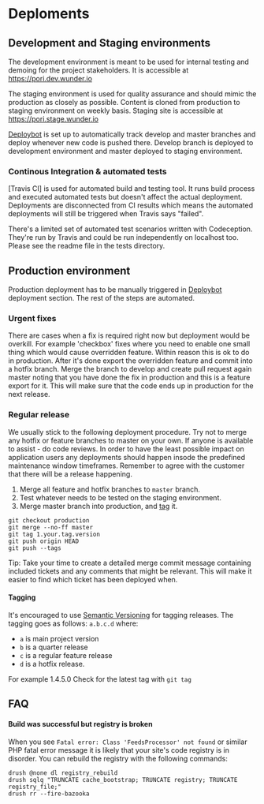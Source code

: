 # Deploments

## Development and Staging environments

The development environment is meant to be used for internal testing and demoing for the project stakeholders.
It is accessible at https://pori.dev.wunder.io

The staging environment is used for quality assurance and should mimic the production as closely as possible.
Content is cloned from production to staging environment on weekly basis.
Staging site is accessible at https://pori.stage.wunder.io

[Deploybot](https://wunder.deploybot.com/) is set up to automatically track develop and master branches and deploy whenever new code is pushed there.
Develop branch is deployed to development environment and master deployed to staging environment.

### Continous Integration & automated tests

[Travis CI] is used for automated build and testing tool. It runs build process and executed automated tests but doesn't affect the actual deployment.
Deployments are disconnected from CI results which means the automated deployments will still be triggered when Travis says "failed".

There's a limited set of automated test scenarios written with Codeception. They're run by Travis and could be run independently on localhost too.
Please see the readme file in the tests directory.


## Production environment

Production deployment has to be manually triggered in [Deploybot](https://wunder.deploybot.com/) deployment section. The rest of the steps are automated.

### Urgent fixes

There are cases when a fix is required right now but deployment would be overkill. For example 'checkbox' fixes where you need to enable one small thing which would cause overridden feature.
Within reason this is ok to do in production. After it's done export the overridden feature and commit into a hotfix branch.
Merge the branch to develop and create pull request again master noting that you have done the fix in production and this is a feature export for it.
This will make sure that the code ends up in production for the next release.


### Regular release

We usually stick to the following deployment procedure. Try not to merge any hotfix or feature branches to master on your own.
If anyone is available to assist - do code reviews. In order to have the least possible impact on application users any deployments should happen insode the predefined maintenance window timeframes.
Remember to agree with the customer that there will be a release happening.

1. Merge all feature and hotfix branches to `master` branch.
2. Test whatever needs to be tested on the staging environment.
3. Merge master branch into production, and [tag](#tags) it.

```
git checkout production
git merge --no-ff master
git tag 1.your.tag.version
git push origin HEAD
git push --tags
```

Tip: Take your time to create a detailed merge commit message containing included tickets and any comments that might be relevant. This will make it easier to find which ticket has been deployed when.


#### <span id='tags'>Tagging</span>

It's encouraged to use [Semantic Versioning](http://semver.org/) for tagging releases. The tagging goes as follows:
`a.b.c.d` where:
* `a` is main project version
* `b` is a quarter release
* `c` is a regular feature release
* `d` is a hotfix release.

For example 1.4.5.0
Check for the latest tag with `git tag`


## FAQ

#### Build was successful but registry is broken

When you see `Fatal error: Class 'FeedsProcessor' not found` or similar PHP fatal error message it is likely that your site's code registry is in disorder. You can rebuild the registry with the following commands:

```
drush @none dl registry_rebuild
drush sqlq "TRUNCATE cache_bootstrap; TRUNCATE registry; TRUNCATE registry_file;"
drush rr --fire-bazooka
```